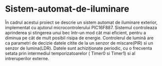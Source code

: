 # Sistem-automat-de-iluminare
În cadrul acestui proiect se descrie un sistem automat de iluminare exterior, implementat cu ajutorul microcontrolerului PIC16F887. 
Sistemul controleaza aprinderea și stingerea unui bec într-un mod cât mai eficient, pentru a diminua pe cât de mult posibil risipa de energie. Controlerul de lumină are ca parametri de decizie datele citite de la un senzor de miscare(PIR) si un senzor de lumina(LDR). Datele sunt achiziționate periodic, cu o frecventa setata prin intermediul temporizatoarelor ( Timer0 si Timer1) si al intreruperilor externe.
